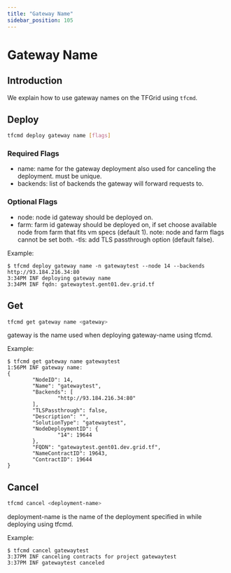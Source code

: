 ```yaml
---
title: "Gateway Name"
sidebar_position: 105
---
```


<h1>Gateway Name</h1>

## Introduction

We explain how to use gateway names on the TFGrid using `tfcmd`.

## Deploy

```bash
tfcmd deploy gateway name [flags]
```

### Required Flags

- name: name for the gateway deployment also used for canceling the deployment. must be unique.
- backends: list of backends the gateway will forward requests to.

### Optional Flags

- node: node id gateway should be deployed on.
- farm: farm id gateway should be deployed on, if set choose available node from farm that fits vm specs (default 1). note: node and farm flags cannot be set both.
-tls: add TLS passthrough option (default false).

Example:

```console
$ tfcmd deploy gateway name -n gatewaytest --node 14 --backends http://93.184.216.34:80
3:34PM INF deploying gateway name
3:34PM INF fqdn: gatewaytest.gent01.dev.grid.tf
```

## Get

```bash
tfcmd get gateway name <gateway>
```

gateway is the name used when deploying gateway-name using tfcmd.

Example:

```console
$ tfcmd get gateway name gatewaytest
1:56PM INF gateway name:
{
        "NodeID": 14,
        "Name": "gatewaytest",
        "Backends": [
                "http://93.184.216.34:80"
        ],
        "TLSPassthrough": false,
        "Description": "",
        "SolutionType": "gatewaytest",
        "NodeDeploymentID": {
                "14": 19644
        },
        "FQDN": "gatewaytest.gent01.dev.grid.tf",
        "NameContractID": 19643,
        "ContractID": 19644
}
```

## Cancel

```bash
tfcmd cancel <deployment-name>
```

deployment-name is the name of the deployment specified in while deploying using tfcmd.

Example:

```console
$ tfcmd cancel gatewaytest
3:37PM INF canceling contracts for project gatewaytest
3:37PM INF gatewaytest canceled
```